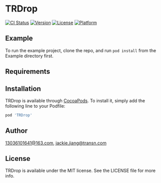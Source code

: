 # TRDrop

[![CI Status](http://img.shields.io/travis/13036101641@163.com/TRDrop.svg?style=flat)](https://travis-ci.org/13036101641@163.com/TRDrop)
[![Version](https://img.shields.io/cocoapods/v/TRDrop.svg?style=flat)](http://cocoapods.org/pods/TRDrop)
[![License](https://img.shields.io/cocoapods/l/TRDrop.svg?style=flat)](http://cocoapods.org/pods/TRDrop)
[![Platform](https://img.shields.io/cocoapods/p/TRDrop.svg?style=flat)](http://cocoapods.org/pods/TRDrop)

## Example

To run the example project, clone the repo, and run `pod install` from the Example directory first.

## Requirements

## Installation

TRDrop is available through [CocoaPods](http://cocoapods.org). To install
it, simply add the following line to your Podfile:

```ruby
pod 'TRDrop'
```

## Author

13036101641@163.com, jackie.jiang@transn.com

## License

TRDrop is available under the MIT license. See the LICENSE file for more info.
